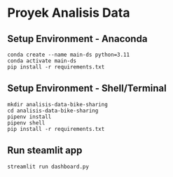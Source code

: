 # Proyek Analisis Data
## Setup Environment - Anaconda
```
conda create --name main-ds python=3.11
conda activate main-ds
pip install -r requirements.txt
```
## Setup Environment - Shell/Terminal
```
mkdir analisis-data-bike-sharing
cd analisis-data-bike-sharing
pipenv install
pipenv shell
pip install -r requirements.txt
```
## Run steamlit app
```
streamlit run dashboard.py
```
